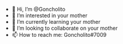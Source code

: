 - 👋 Hi, I’m @Goncholito
- 👀 I’m interested in your mother
- 🌱 I’m currently learning your mother
- 💞️ I’m looking to collaborate on your mother
- 📫 How to reach me: Goncholito#7009

<!---
Goncholito/Goncholito is a ✨ special ✨ repository because its `README.md` (this file) appears on your GitHub profile.
You can click the Preview link to take a look at your changes.
--->
